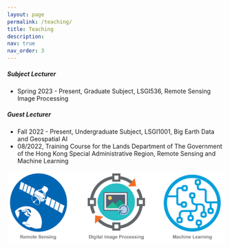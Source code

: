 ```yaml
---
layout: page
permalink: /teaching/
title: Teaching
description: 
nav: true
nav_order: 3
---
```


##### **Subject Lecturer**  

- Spring 2023 - Present,  Graduate Subject, LSGI536, Remote Sensing Image Processing

##### **Guest Lecturer**

- Fall 2022 - Present, Undergraduate Subject, LSGI1001, Big Earth Data and Geospatial AI
- 08/2022, Training Course for the Lands Department of The Government of the Hong Kong Special Administrative Region, Remote Sensing and Machine Learning



<div align=left><img src="../assets/img/teaching_area.png" alt="Teaching Area" width="650"/></div>

